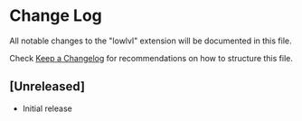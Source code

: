 # Change Log

All notable changes to the "lowlvl" extension will be documented in this file.

Check [Keep a Changelog](http://keepachangelog.com/) for recommendations on how to structure this file.

## [Unreleased]

- Initial release
